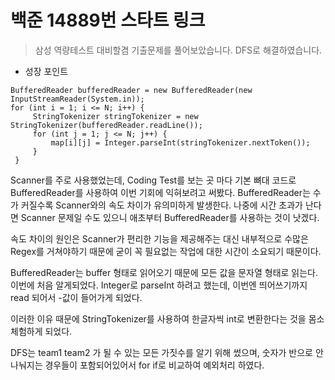 # 백준 14889번 스타트 링크
> 삼성 역량테스트 대비할겸 기출문제를 풀어보았습니다. DFS로 해결하였습니다.

* 성장 포인트

```
BufferedReader bufferedReader = new BufferedReader(new InputStreamReader(System.in));
for (int i = 1; i <= N; i++) {
     StringTokenizer stringTokenizer = new StringTokenizer(bufferedReader.readLine());
     for (int j = 1; j <= N; j++) {
         map[i][j] = Integer.parseInt(stringTokenizer.nextToken());
     }
 }         
```
Scanner를 주로 사용했었는데, Coding Test를 보는 곳 마다 기본 뼈대 코드로 BufferedReader를 사용하여 이번 기회에 익혀보려고 써봤다.
BufferedReader는 수가 커질수록 Scanner와의 속도 차이가 유의미하게 발생한다. 나중에 시간 초과가 난다면 Scanner 문제일 수도 있으니 애초부터 BufferedReader를 사용하는 것이 낫겠다.

속도 차이의 원인은 Scanner가 편리한 기능을 제공해주는 대신 내부적으로 수많은 Regex를 거쳐야하기 때문에 굳이 꼭 필요없는 작업에 대한 시간이 소요되기 때문이다.

BufferedReader는 buffer 형태로 읽어오기 때문에 모든 값을 문자열 형태로 읽는다. 이번에 처음 알게되었다. Integer로 parseInt 하려고 했는데, 
이번엔 띄어쓰기까지 read 되어서 -값이 들어가게 되었다. 

 이러한 이유 때문에 StringTokenizer를 사용하여 한글자씩 int로 변환한다는 것을 몸소 체험하게 되었다.
 
 DFS는 team1 team2 가 될 수 있는 모든 가짓수를 알기 위해 썼으며, 숫자가 반으로 안나눠지는 경우들이 포함되어있어서 for if로 비교하여 예외처리 하였다.

